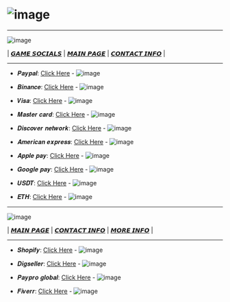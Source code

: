 # ![image](https://github.com/Mod4Real/Mod4Real.github.io/assets/134821089/30700225-6658-46b1-aa22-f1c1924b93bf)

----------------------------------------------------------------------------------

![image](https://github.com/Mod4Real2/Mod4Real2.github.io/assets/138172371/675bc77c-115c-40c1-8388-7be34970e4f1)


| [𝙂𝘼𝙈𝙀 𝙎𝙊𝘾𝙄𝘼𝙇𝙎](https://mod4real1.github.io/) | [𝙈𝘼𝙄𝙉 𝙋𝘼𝙂𝙀](https://mod4real.github.io/) | [𝘾𝙊𝙉𝙏𝘼𝘾𝙏 𝙄𝙉𝙁𝙊](https://mod4real3.github.io/) | 

----------------------------------------------------------------------------------

+ 𝑷𝒂𝒚𝒑𝒂𝒍: [Click Here](https://www.none.com) - ![image](https://github.com/Mod4Real2/Mod4Real2.github.io/assets/138172371/61d5d6a5-ddbf-43aa-bab0-4246fab77b30)


+ 𝑩𝒊𝒏𝒂𝒏𝒄𝒆: [Click Here](https://www.none.com) - ![image](https://github.com/Mod4Real2/Mod4Real2.github.io/assets/138172371/a81a6ee9-3979-455a-b9fc-4f22da6e8bcc)


+ 𝑽𝒊𝒔𝒂: [Click Here](https://www.none.com) - ![image](https://github.com/Mod4Real2/Mod4Real2.github.io/assets/138172371/a37ed66d-041c-4a1c-8556-4d579591893e)

  
+ 𝑴𝒂𝒔𝒕𝒆𝒓 𝒄𝒂𝒓𝒅: [Click Here](https://www.none.com) - ![image](https://github.com/Mod4Real2/Mod4Real2.github.io/assets/138172371/b3e9563f-38f5-4e56-be27-167d725b2c06)

  
+ 𝑫𝒊𝒔𝒄𝒐𝒗𝒆𝒓 𝒏𝒆𝒕𝒘𝒐𝒓𝒌: [Click Here](https://www.none.com) - ![image](https://github.com/Mod4Real2/Mod4Real2.github.io/assets/138172371/4d169e85-a798-41e8-8a98-4e223d1c47c6)


+ 𝑨𝒎𝒆𝒓𝒊𝒄𝒂𝒏 𝒆𝒙𝒑𝒓𝒆𝒔𝒔: [Click Here](https://www.none.com) - ![image](https://github.com/Mod4Real2/Mod4Real2.github.io/assets/138172371/00f90e03-4359-48a9-885a-99e23a16a690)


+ 𝑨𝒑𝒑𝒍𝒆 𝒑𝒂𝒚: [Click Here](https://www.none.com) - ![image](https://github.com/Mod4Real2/Mod4Real2.github.io/assets/138172371/52ede677-d266-41f8-95d0-6ac1c872b96e)

  
+ 𝑮𝒐𝒐𝒈𝒍𝒆 𝒑𝒂𝒚: [Click Here](https://www.none.com) - ![image](https://github.com/Mod4Real2/Mod4Real2.github.io/assets/138172371/9cdf014e-bf45-45eb-a556-e57ec27c56af)


+ 𝑼𝑺𝑫𝑻: [Click Here](https://www.none.com) - ![image](https://github.com/Mod4Real2/Mod4Real2.github.io/assets/138172371/f8472e83-d8de-4b13-9633-fea7d0fe54e2)


+ 𝑬𝑻𝑯: [Click Here](https://www.none.com) - ![image](https://github.com/Mod4Real2/Mod4Real2.github.io/assets/138172371/b1e7feb8-31bc-4e10-99eb-5064f345d8e0)

  
----------------------------------------------------------------------------------

![image](https://github.com/Mod4Real2/Mod4Real2.github.io/assets/138172371/f933d20e-73d5-443d-b929-bed254fcd0f9)


| [𝙈𝘼𝙄𝙉 𝙋𝘼𝙂𝙀](https://mod4real.github.io/) | [𝘾𝙊𝙉𝙏𝘼𝘾𝙏 𝙄𝙉𝙁𝙊](https://mod4real3.github.io/) | [𝙈𝙊𝙍𝙀 𝙄𝙉𝙁𝙊](https://mod4real6.github.io/) | 

----------------------------------------------------------------------------------

+ 𝑺𝒉𝒐𝒑𝒊𝒇𝒚: [Click Here](https://www.none.com) - ![image](https://github.com/Mod4Real2/Mod4Real2.github.io/assets/138172371/afa8fc6a-3708-4b36-bbb3-e5c18ff1c11c)

   
+ 𝑫𝒊𝒈𝒔𝒆𝒍𝒍𝒆𝒓: [Click Here](https://www.none.com) - ![image](https://github.com/Mod4Real2/Mod4Real2.github.io/assets/138172371/bf818b2d-68aa-4078-8ac2-88a103ecbe32)


+ 𝑷𝒂𝒚𝒑𝒓𝒐 𝒈𝒍𝒐𝒃𝒂𝒍: [Click Here](https://www.none.com) - ![image](https://github.com/Mod4Real2/Mod4Real2.github.io/assets/138172371/461498ad-8394-4340-b55e-7fd103ee9e57)


+ 𝑭𝒊𝒗𝒆𝒓𝒓: [Click Here](https://www.none.com) - ![image](https://github.com/Mod4Real2/Mod4Real2.github.io/assets/138172371/e15642ac-d46b-481a-a416-337f5e33469d)

